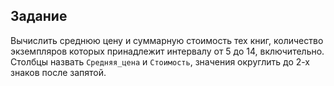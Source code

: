 ## Задание

Вычислить среднюю цену и суммарную стоимость тех книг, количество экземпляров которых принадлежит интервалу от 5 до 14, включительно. Столбцы назвать `Средняя_цена` и `Стоимость`, значения округлить до 2-х знаков после запятой.